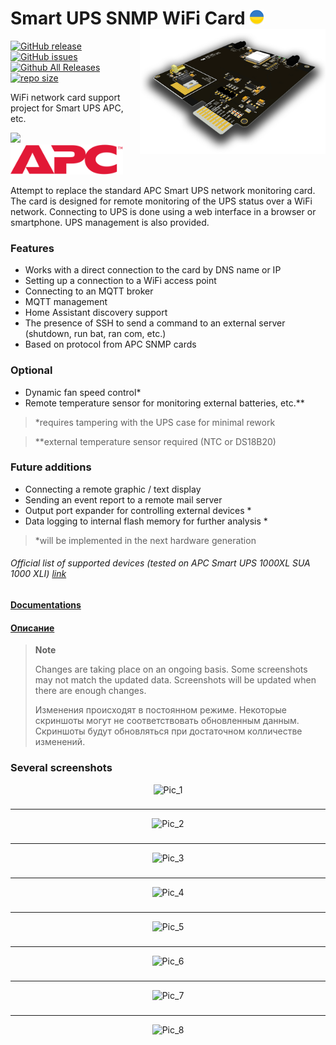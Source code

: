 # Smart UPS SNMP WiFi Card <img src="https://github.com/AleksandrBraun/Smart-UPS-SNMP-Card/blob/main/Images/Ukraine.png" height=24> <img src="https://github.com/AleksandrBraun/Smart-UPS-SNMP-Card/blob/main/Images/3d.png" height=200 style="float: right;">

[![GitHub release](https://img.shields.io/github/release/AleksandrBraun/Smart-UPS-SNMP-Card/all.svg)](https://github.com/AleksandrBraun/Smart-UPS-SNMP-Card/releases "Releases") [![GitHub issues](https://img.shields.io/github/issues/AleksandrBraun/Smart-UPS-SNMP-Card)](https://github.com/AleksandrBraun/Smart-UPS-SNMP-Card/issues) [![Github All Releases](https://img.shields.io/github/downloads/AleksandrBraun/Smart-UPS-SNMP-Card/total.svg)](https://github.com/AleksandrBraun/Smart-UPS-SNMP-Card/tree/main/Firmware) [![repo size](https://img.shields.io/github/repo-size/AleksandrBraun/Smart-UPS-SNMP-Card.svg)](https://github.com/AleksandrBraun/Smart-UPS-SNMP-Card)

WiFi network card support project for Smart UPS APC, etc.

<img src="https://user-images.githubusercontent.com/36089626/233591378-432f1a4e-89f6-49d9-9716-f451cfbe7b46.png" height=48>&nbsp;&nbsp;&nbsp;<img src="https://github.com/AleksandrBraun/Smart-UPS-SNMP-Card/blob/main/Images/APC.svg" height=48>

Attempt to replace the standard APC Smart UPS network monitoring card.
The card is designed for remote monitoring of the UPS status over a WiFi network.
Connecting to UPS is done using a web interface in a browser or smartphone.
UPS management is also provided.

### Features

- Works with a direct connection to the card by DNS name or IP
- Setting up a connection to a WiFi access point
- Connecting to an MQTT broker
- MQTT management
- Home Assistant discovery support
- The presence of SSH to send a command to an external server (shutdown, run bat, ran com, etc.)
- Based on protocol from APC SNMP cards

### Optional
- Dynamic fan speed control*
- Remote temperature sensor for monitoring external batteries, etc.**
> *requires tampering with the UPS case for minimal rework

> **external temperature sensor required (NTC or DS18B20)

### Future additions
- Connecting a remote graphic / text display
- Sending an event report to a remote mail server
- Output port expander for controlling external devices *
- Data logging to internal flash memory for further analysis *
> *will be implemented in the next hardware generation

###### Official list of supported devices (tested on APC Smart UPS 1000XL *SUA 1000 XLI*) <a href="https://www.apc.com/us/en/faqs/FA237786/" title="APC site">link</a>

#### [Documentations](Docs/en/Interface.md)
#### [Описание](Docs/ru/Interface.md)
> __Note__
>
> Changes are taking place on an ongoing basis. Some screenshots may not match the updated data. Screenshots will be updated when there are enough changes.
>
> Изменения происходят в постоянном режиме. Некоторые скриншоты могут не соответствовать обновленным данным. Скриншоты будут обновляться при достаточном колличестве изменений.

### Several screenshots

<div align="center">

  ![Pic_1](https://user-images.githubusercontent.com/36089626/233590130-a3be8847-fc84-4377-8c7b-e3227e5f6b7f.png)

### 
---
  ![Pic_2](https://user-images.githubusercontent.com/36089626/233590306-a57e5a5a-430a-4834-857c-6972f3e184c3.png)

### 
---
  ![Pic_3](https://user-images.githubusercontent.com/36089626/233590356-48457353-9b26-4da2-89de-784364373f12.png)

### 
---
 ![Pic_4](https://user-images.githubusercontent.com/36089626/233590402-cf2a3a65-e76f-4f70-83ab-7dd6c3a0a2b6.png)

### 
---
  ![Pic_5](https://user-images.githubusercontent.com/36089626/233590468-2e1244a2-6915-49bd-a9c3-8866eecb1465.png)

### 
---
  ![Pic_6](https://user-images.githubusercontent.com/36089626/233590510-03b71d0a-2ee0-4f1e-9754-a1bbf42c0e87.png)

### 
---
  ![Pic_7](https://user-images.githubusercontent.com/36089626/233590553-215e7b7d-4289-4787-95f6-d808aea5b59c.png)

### 
---
  ![Pic_8](https://user-images.githubusercontent.com/36089626/233590611-66ac061e-9fdf-4428-8d75-6a63250fea7d.png)

</div>
